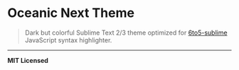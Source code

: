 # Oceanic Next Theme

> Dark but colorful Sublime Text 2/3 theme optimized for [6to5-sublime](https://github.com/6to5/6to5-sublime) JavaScript syntax highlighter.

---

**MIT Licensed**
